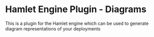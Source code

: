 # Hamlet Engine Plugin - Diagrams

This is a plugin for the Hamlet engine which can be used to generate diagram representations of your deployments
